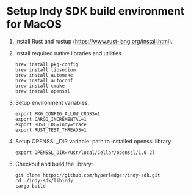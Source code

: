 # Setup Indy SDK build environment for MacOS

1. Install Rust and rustup (https://www.rust-lang.org/install.html).
2. Install required native libraries and utilities

   ```
   brew install pkg-config
   brew install libsodium
   brew install automake 
   brew install autoconf
   brew install cmake
   brew install openssl
   ```
3. Setup environment variables:
   ```
   export PKG_CONFIG_ALLOW_CROSS=1
   export CARGO_INCREMENTAL=1
   export RUST_LOG=indy=trace
   export RUST_TEST_THREADS=1
   ```
4. Setup OPENSSL_DIR variable: path to installed openssl library
   ```
   export OPENSSL_DIR=/usr/local/Cellar/openssl/1.0.2l
   ```
5. Checkout and build the library:
   ```
   git clone https://github.com/hyperledger/indy-sdk.git
   cd ./indy-sdk/libindy
   cargo build
   ```

